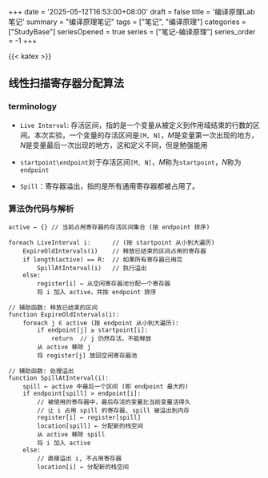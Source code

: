 +++
date = '2025-05-12T16:53:00+08:00'
draft = false
title = '编译原理Lab笔记'
summary = "编译原理笔记"
tags = ["笔记", "编译原理"]
categories = ["StudyBase"]
seriesOpened = true
series = ["笔记-编译原理"]
series_order = -1
+++

{{< katex >}} 

## 线性扫描寄存器分配算法

### terminology

- `Live Interval`: 存活区间，指的是一个变量从被定义到作用域结束的行数的区间。本次实验，一个变量的存活区间是`[M, N]`，$M$是变量第一次出现的地方，$N$是变量最后一次出现的地方，这和定义不同，但是勉强能用

- `startpoint\endpoint`对于存活区间`[M, N]`，$M$称为`startpoint`，$N$称为`endpoint`

- `Spill`：寄存器溢出，指的是所有通用寄存器都被占用了。

### 算法伪代码与解析

```pseudo
active ← {} // 当前占用寄存器的存活区间集合 (按 endpoint 排序)

foreach LiveInterval i:      // (按 startpoint 从小到大遍历)
    ExpireOldIntervals(i)    // 释放已结束的区间占用的寄存器
    if length(active) == R:  // 如果所有寄存器已用完
        SpillAtInterval(i)   // 执行溢出
    else:
        register[i] ← 从空闲寄存器池分配一个寄存器
        将 i 加入 active，并按 endpoint 排序

// 辅助函数: 释放已结束的区间
function ExpireOldIntervals(i):
    foreach j ∈ active (按 endpoint 从小到大遍历):
        if endpoint[j] ≥ startpoint[i]:
            return  // j 仍然存活，不能释放
        从 active 移除 j
        将 register[j] 放回空闲寄存器池

// 辅助函数: 处理溢出
function SpillAtInterval(i):
    spill ← active 中最后一个区间 (即 endpoint 最大的)
    if endpoint[spill] > endpoint[i]:
        // 被使用的寄存器中，最后存活的变量比当前变量活得久
        // 让 i 占用 spill 的寄存器, spill 被溢出到内存
        register[i] ← register[spill]
        location[spill] ← 分配新的栈空间
        从 active 移除 spill
        将 i 加入 active
    else: 
        // 直接溢出 i, 不占用寄存器
        location[i] ← 分配新的栈空间
```
